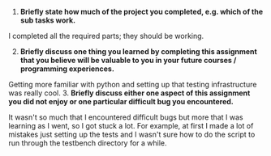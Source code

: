 1. **Briefly state how much of the project you completed, e.g. which of the sub tasks work.**

    
I completed all the required parts; they should be working.

2. **Briefly discuss one thing you learned by completing this assignment that you believe will be valuable to you in your future courses / programming experiences.**

Getting more familiar with python and setting up that testing infrastructure was really cool.
3. **Briefly discuss either one aspect of this assignment you did not enjoy or one particular difficult bug you encountered.**

It wasn't so much that I encountered difficult bugs but more that I was learning as I went, so I got stuck a lot. For example, at first I made a lot of mistakes just setting up the tests and I wasn't sure how to do the script to run through the testbench directory for a while.

